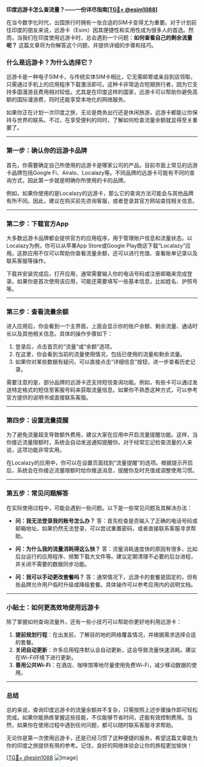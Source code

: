 **印度远游卡怎么查流量？——一份详尽指南[[TG💪+ @esim1088](https://t.me/s/esim1088)]**

在当今数字化时代，出国旅行时拥有一张合适的SIM卡变得尤为重要。对于计划前往印度的朋友来说，远游卡（Esim）因其便捷性和实用性成为很多人的首选。然而，当我们在印度使用远游卡时，总会遇到一个问题：**如何查看自己的剩余流量呢？** 这篇文章将为你解答这个问题，并提供详细的步骤和技巧。

### **什么是远游卡？为什么选择它？**

远游卡是一种电子SIM卡，与传统实体SIM卡相比，它无需邮寄或亲自到店领取，只需通过手机上的应用程序下载激活即可。这种卡非常适合短期旅行者，因为它支持多国漫游且费用相对较低。尤其是在印度这样的国家，远游卡可以帮助你避免高额的国际漫游费，同时还能享受本地化的网络服务。

如果你正在计划一次印度之旅，无论是商务出行还是休闲旅游，远游卡都能让你保持与世界的联系。不过，在享受便利的同时，了解如何检查流量余额就显得至关重要了。

---

### **第一步：确认你的远游卡品牌**

首先，你需要确定自己所使用的远游卡是哪家公司的产品。目前市面上常见的远游卡品牌包括Google Fi、Airalo、Localazy等。不同品牌的远游卡可能有不同的查询方式，因此第一步就是明确你所使用的卡的品牌。

例如，如果你使用的是Localazy的远游卡，那么它的查询方法可能会与其他品牌有所不同。因此，建议在购买前先咨询客服，或者登录其官方网站查找相关信息。

---

### **第二步：下载官方App**

大多数远游卡品牌都会提供官方的应用程序，用于管理账户信息和流量状态。以Localazy为例，你可以从苹果App Store或Google Play商店下载“Localazy”应用。这款应用不仅可以帮助你查看流量余额，还可以进行充值、查看账单记录以及联系客服等操作。

下载并安装完成后，打开应用，通常需要输入你的电话号码或注册邮箱来完成登录。如果你是首次使用该应用，可能还需要填写一些基本信息，比如姓名、护照号等。

---

### **第三步：查看流量余额**

进入应用后，你会看到一个主界面，上面会显示你的账户余额、剩余流量、通话时长以及其他相关信息。具体的操作步骤如下：

1. 登录后，点击首页的“流量”或“余额”选项。
2. 在这里，你会看到当前的流量使用情况，包括已使用的流量和剩余流量。
3. 如果你对某些数据有疑问，可以直接点击“详细信息”按钮，进一步查看历史记录。

需要注意的是，部分品牌的远游卡还支持短信查询功能。例如，有些卡可以通过发送特定格式的短信至客服号码来获取流量信息。如果你不熟悉这种方式，可以参考官方提供的说明书或直接联系客服。

---

### **第四步：设置流量提醒**

为了避免流量超支导致额外费用，建议大家在应用中开启流量提醒功能。这样，当你接近流量限额时，系统会自动发送通知提醒你。对于经常忘记检查流量的人来说，这项功能非常实用。

在Localazy的应用中，你可以在设置页面找到“流量提醒”的选项。根据提示开启后，系统会在你接近流量限额时给你推送消息，提醒你及时充值或调整使用习惯。

---

### **第五步：常见问题解答**

在实际使用过程中，可能会遇到一些问题。以下是一些常见问题及其解决办法：

- **问：我无法登录我的账号怎么办？**
  答：首先检查是否输入了正确的电话号码或邮箱地址。如果仍然无法登录，可以尝试重置密码，或者直接联系客服寻求帮助。

- **问：为什么我的流量消耗得这么快？**
  答：流量消耗速度快的原因有很多，比如后台运行的应用程序、频繁下载大文件等。建议定期清理不必要的后台进程，并关闭不需要的数据同步功能。

- **问：我可以手动更改套餐吗？**
  答：通常情况下，远游卡的套餐是固定的，但有些品牌允许用户临时升级或降级套餐。具体操作可以参考应用内的说明文档。

---

### **小贴士：如何更高效地使用远游卡**

除了掌握如何查询流量外，还有一些小技巧可以帮助你更好地利用远游卡：

1. **提前规划行程**：在出发前，了解目的地的网络覆盖情况，并根据需求选择合适的套餐。
2. **关闭自动更新**：许多应用程序默认会自动更新，这会导致流量快速消耗。建议在Wi-Fi环境下进行更新。
3. **善用公共Wi-Fi**：在酒店、咖啡馆等地尽量使用免费Wi-Fi，减少移动数据的使用。

---

### **总结**

总的来说，查询印度远游卡的流量余额并不复杂，只需按照上述步骤操作即可轻松完成。如果你能熟练掌握这些技能，不仅能够节省时间，还能有效控制费用。当然，如果你在使用过程中遇到任何问题，都可以随时联系客服寻求帮助。

无论你是第一次使用远游卡，还是已经习惯了这种便捷的服务，希望这篇文章能为你的印度之旅提供有用的参考。记住，良好的网络体验会让你的旅程更加愉快！

[[TG💪+ @esim1088](https://t.me/s/esim1088) ![Image](https://i.postimg.cc/4NQfJmqS/Snipaste-2025-05-13-00-14-12.png)]